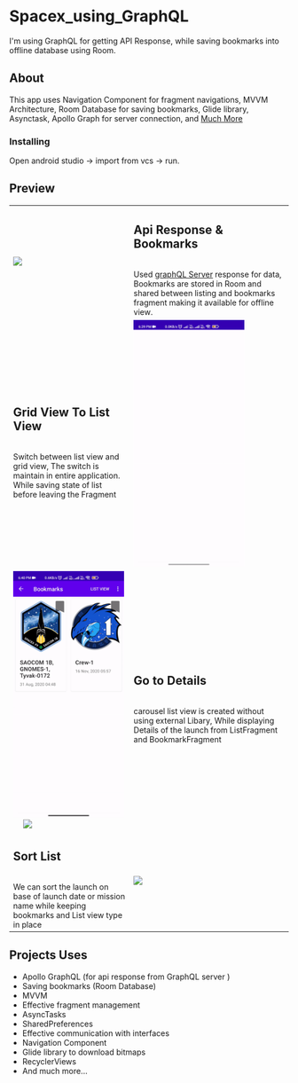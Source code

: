 # Spacex_using_GraphQL
I'm using GraphQL for getting API Response, while saving bookmarks into offline database using Room.
## About
This app uses Navigation Component for fragment navigations, MVVM Architecture, Room Database for saving bookmarks, Glide library, Asynctask, Apollo Graph for server connection, and <a href = '#Used'>Much More </a>
### Installing
Open android studio -> import from vcs -> run.

## Preview
<table>
  
  <tr>
    <td> <img src="Gifs/bookmark.gif" width="200"> </td>
    <td> <h2> Api Response & Bookmarks</h2> <br />Used <a href = 'https://api.spacex.land/graphql/'> graphQL Server</a> response for data, Bookmarks are stored in Room and shared between listing and bookmarks fragment making it available for offline view. </td>
  </tr>
  
  <tr>
    <td> <h2> Grid View To List View</h2> <br/>Switch between list view and grid view, The switch is maintain in entire application. While saving state of list before leaving the Fragment</td>
    <td> <img src="Gifs/list_to_grid.gif" width="200"> </td>
  </tr>
  
  <tr>
    <td> <img src="Gifs/book_to_details.gif" width="200"> &emsp; <img src="Gifs/list_to_detail.gif" width="200"> </td>
    <td> <h2> Go to Details</h2> <br /> carousel list view is created without using external Libary, While displaying Details of the launch from ListFragment and BookmarkFragment</td>
  </tr>
   
   <tr>
    <td> <h2> Sort List</h2> <br/>We can sort the launch on base of launch date or mission name while keeping bookmarks and List view type in place</td>
    <td> <img src="Gifs/sort.gif" width="200"> </td>
  </tr>
  
</table>

<a id="Used"></a>
 
## Projects Uses
- Apollo GraphQL (for api response from GraphQL server )
- Saving bookmarks (Room Database)
- MVVM
- Effective fragment management
- AsyncTasks
- SharedPreferences
- Effective communication with interfaces
- Navigation Component
- Glide library to download bitmaps
- RecyclerViews
- And much more...
